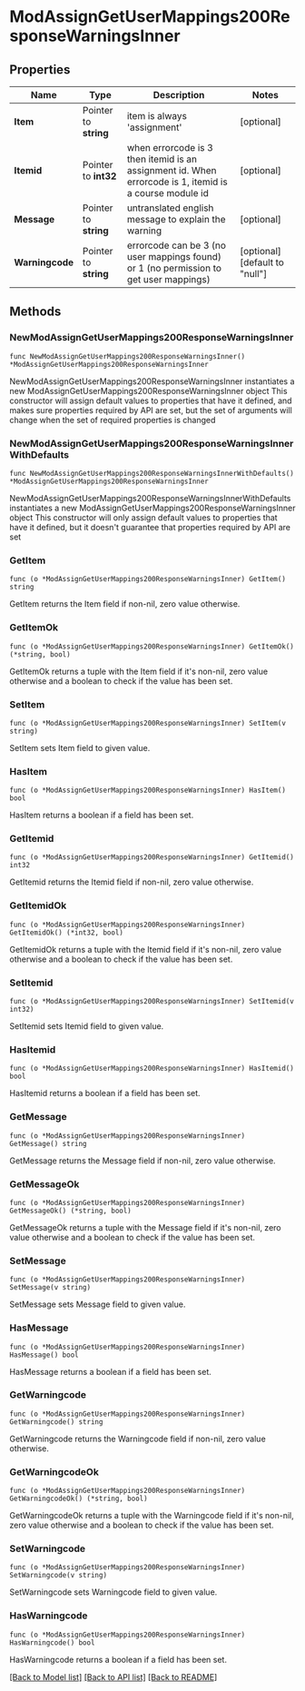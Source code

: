 # ModAssignGetUserMappings200ResponseWarningsInner

## Properties

Name | Type | Description | Notes
------------ | ------------- | ------------- | -------------
**Item** | Pointer to **string** | item is always &#39;assignment&#39; | [optional] 
**Itemid** | Pointer to **int32** | when errorcode is 3 then itemid is an assignment id. When errorcode is 1, itemid is a course module id | [optional] 
**Message** | Pointer to **string** | untranslated english message to explain the warning | [optional] 
**Warningcode** | Pointer to **string** | errorcode can be 3 (no user mappings found) or 1 (no permission to get user mappings) | [optional] [default to "null"]

## Methods

### NewModAssignGetUserMappings200ResponseWarningsInner

`func NewModAssignGetUserMappings200ResponseWarningsInner() *ModAssignGetUserMappings200ResponseWarningsInner`

NewModAssignGetUserMappings200ResponseWarningsInner instantiates a new ModAssignGetUserMappings200ResponseWarningsInner object
This constructor will assign default values to properties that have it defined,
and makes sure properties required by API are set, but the set of arguments
will change when the set of required properties is changed

### NewModAssignGetUserMappings200ResponseWarningsInnerWithDefaults

`func NewModAssignGetUserMappings200ResponseWarningsInnerWithDefaults() *ModAssignGetUserMappings200ResponseWarningsInner`

NewModAssignGetUserMappings200ResponseWarningsInnerWithDefaults instantiates a new ModAssignGetUserMappings200ResponseWarningsInner object
This constructor will only assign default values to properties that have it defined,
but it doesn't guarantee that properties required by API are set

### GetItem

`func (o *ModAssignGetUserMappings200ResponseWarningsInner) GetItem() string`

GetItem returns the Item field if non-nil, zero value otherwise.

### GetItemOk

`func (o *ModAssignGetUserMappings200ResponseWarningsInner) GetItemOk() (*string, bool)`

GetItemOk returns a tuple with the Item field if it's non-nil, zero value otherwise
and a boolean to check if the value has been set.

### SetItem

`func (o *ModAssignGetUserMappings200ResponseWarningsInner) SetItem(v string)`

SetItem sets Item field to given value.

### HasItem

`func (o *ModAssignGetUserMappings200ResponseWarningsInner) HasItem() bool`

HasItem returns a boolean if a field has been set.

### GetItemid

`func (o *ModAssignGetUserMappings200ResponseWarningsInner) GetItemid() int32`

GetItemid returns the Itemid field if non-nil, zero value otherwise.

### GetItemidOk

`func (o *ModAssignGetUserMappings200ResponseWarningsInner) GetItemidOk() (*int32, bool)`

GetItemidOk returns a tuple with the Itemid field if it's non-nil, zero value otherwise
and a boolean to check if the value has been set.

### SetItemid

`func (o *ModAssignGetUserMappings200ResponseWarningsInner) SetItemid(v int32)`

SetItemid sets Itemid field to given value.

### HasItemid

`func (o *ModAssignGetUserMappings200ResponseWarningsInner) HasItemid() bool`

HasItemid returns a boolean if a field has been set.

### GetMessage

`func (o *ModAssignGetUserMappings200ResponseWarningsInner) GetMessage() string`

GetMessage returns the Message field if non-nil, zero value otherwise.

### GetMessageOk

`func (o *ModAssignGetUserMappings200ResponseWarningsInner) GetMessageOk() (*string, bool)`

GetMessageOk returns a tuple with the Message field if it's non-nil, zero value otherwise
and a boolean to check if the value has been set.

### SetMessage

`func (o *ModAssignGetUserMappings200ResponseWarningsInner) SetMessage(v string)`

SetMessage sets Message field to given value.

### HasMessage

`func (o *ModAssignGetUserMappings200ResponseWarningsInner) HasMessage() bool`

HasMessage returns a boolean if a field has been set.

### GetWarningcode

`func (o *ModAssignGetUserMappings200ResponseWarningsInner) GetWarningcode() string`

GetWarningcode returns the Warningcode field if non-nil, zero value otherwise.

### GetWarningcodeOk

`func (o *ModAssignGetUserMappings200ResponseWarningsInner) GetWarningcodeOk() (*string, bool)`

GetWarningcodeOk returns a tuple with the Warningcode field if it's non-nil, zero value otherwise
and a boolean to check if the value has been set.

### SetWarningcode

`func (o *ModAssignGetUserMappings200ResponseWarningsInner) SetWarningcode(v string)`

SetWarningcode sets Warningcode field to given value.

### HasWarningcode

`func (o *ModAssignGetUserMappings200ResponseWarningsInner) HasWarningcode() bool`

HasWarningcode returns a boolean if a field has been set.


[[Back to Model list]](../README.md#documentation-for-models) [[Back to API list]](../README.md#documentation-for-api-endpoints) [[Back to README]](../README.md)


